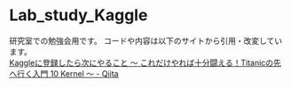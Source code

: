 # Lab_study_Kaggle
研究室での勉強会用です。
コードや内容は以下のサイトから引用・改変しています。  
[Kaggleに登録したら次にやること ～ これだけやれば十分闘える！Titanicの先へ行く入門 10 Kernel ～ - Qiita](https://qiita.com/upura/items/3c10ff6fed4e7c3d70f0)
